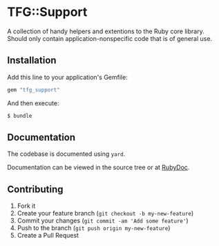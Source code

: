 # TFG::Support

A collection of handy helpers and extentions to the Ruby core library.
Should only contain application-nonspecific code that is of general use.

## Installation

Add this line to your application's Gemfile:

```ruby
gem "tfg_support"
```

And then execute:

```sh
$ bundle
```

## Documentation

The codebase is documented using `yard`.

Documentation can be viewed in the source tree or at [RubyDoc](http://rubydoc.info/github/thefrontiergroup/thefrontiergroup-support/master/frames).

## Contributing

1. Fork it
2. Create your feature branch (`git checkout -b my-new-feature`)
3. Commit your changes (`git commit -am 'Add some feature'`)
4. Push to the branch (`git push origin my-new-feature`)
5. Create a Pull Request
